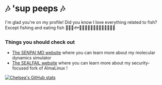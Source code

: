 # 🎶 'sup peeps 🎶
I'm glad you're on my profile! Did you know I love everything related to fish? Except fishing and eating fish
🦐🐡🐠🐟🐳🐋🦪🪼🐙🦑🦀🦞🐧🦭🐬🪸🦈

### Things you should check out

- [The SENPAI MD website](https://senpaimd.org) where you can learn more about my molecular dynamics simulator
- [The SEALFAIL website](https://senpaimd.org) where you can learn more about my security-focused fork of AlmaLinux !

[![Chelsea's GitHub stats](https://github-readme-stats.vercel.app/api?username=Chelsea486MHz&show_icons=true&theme=radical)](https://github.com/anuraghazra/github-readme-stats)
